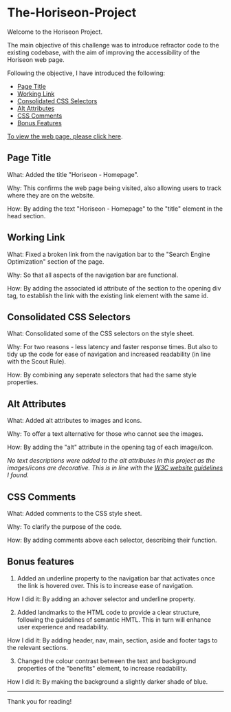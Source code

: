 # The-Horiseon-Project
Welcome to the Horiseon Project.

The main objective of this challenge was to introduce refractor code to the existing codebase, with the aim of improving the accessibility of the Horiseon web page.

Following the objective, I have introduced the following:

- [Page Title](#page-title)
- [Working Link](#working-link)
- [Consolidated CSS Selectors](#consolidated-css-selectors)
- [Alt Attributes](#alt-attributes)
- [CSS Comments](#css-comments)
- [Bonus Features](#bonus-features)

[To view the web page, please click here](https://whit-williams.github.io/The-Horiseon-Project/).

## Page Title

What: Added the title "Horiseon - Homepage".

Why: This confirms the web page being visited, also allowing users to track where they are on the website.

How: By adding the text "Horiseon - Homepage" to the "title" element in the head section.


## Working Link 

What: Fixed a broken link from the navigation bar to the "Search Engine Optimization" section of the page.

Why: So that all aspects of the navigation bar are functional. 

How: By adding the associated id attribute of the section to the opening div tag, to establish the link with the existing link element with the same id.


## Consolidated CSS Selectors

What: Consolidated some of the CSS selectors on the style sheet.

Why: For two reasons - less latency and faster response times. But also to tidy up the code for ease of navigation and increased readability (in line with the Scout Rule). 

How: By combining any seperate selectors that had the same style properties.


## Alt Attributes

 What: Added alt attributes to images and icons.

Why: To offer a text alternative for those who cannot see the images.

How: By adding the "alt" attribute in the opening tag of each image/icon. 

*No text descriptions were added to the alt attributes in this project as the images/icons are decorative. This is in line with the [W3C website guidelines](https://www.w3.org/WAI/test-evaluate/preliminary/#:~:text=If%20the%20image%20is,information%20from%20the%20page%3F) I found.*


## CSS Comments

What: Added comments to the CSS style sheet.

Why: To clarify the purpose of the code.

How: By adding comments above each selector, describing their function. 


## Bonus features

1. Added an underline property to the navigation bar that activates once the link is hovered over. This is to increase ease of navigation.

How I did it: By adding an a:hover selector and underline property.

2. Added landmarks to the HTML code to provide a clear structure, following the guidelines of semantic HMTL. This in turn will enhance user experience and readability.

How I did it: By adding header, nav, main, section, aside and footer tags to the relevant sections.

3. Changed the colour contrast between the text and background properties of the "benefits" element, to increase readability. 

How I did it: By making the background a slightly darker shade of blue.


-----------------------------------


Thank you for reading!
